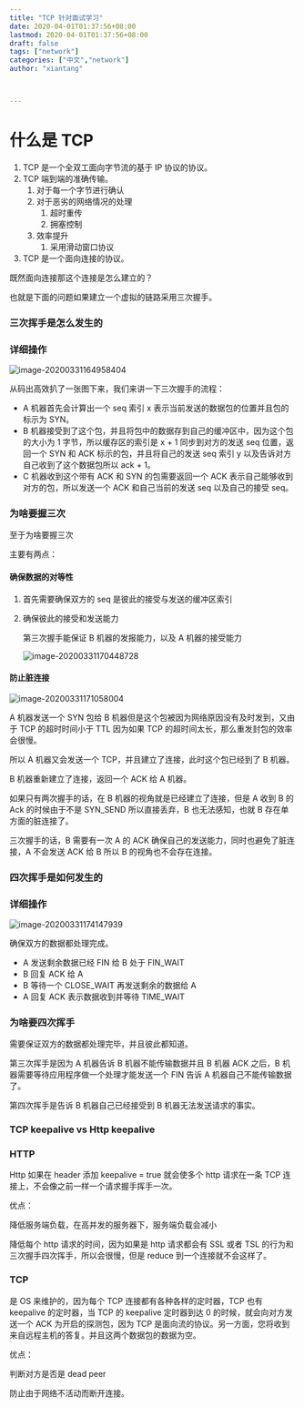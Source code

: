```yaml
---
title: "TCP 针对面试学习"
date: 2020-04-01T01:37:56+08:00
lastmod: 2020-04-01T01:37:56+08:00
draft: false
tags: ["network"]
categories: ["中文","network"]
author: "xiantang"



---
```




# 什么是 TCP

1. TCP 是一个全双工面向字节流的基于 IP 协议的协议。
2. TCP 端到端的准确传输。
   1. 对于每一个字节进行确认
   2. 对于恶劣的网络情况的处理
      1. 超时重传
      2. 拥塞控制
   3. 效率提升
      1. 采用滑动窗口协议
3. TCP 是一个面向连接的协议。

既然面向连接那这个连接是怎么建立的？

也就是下面的问题如果建立一个虚拟的链路采用三次握手。

### 三次挥手是怎么发生的

### 详细操作

![image-20200331164958404](https://tva1.sinaimg.cn/large/00831rSTly1gde7c4z6xrj30wn0u0tal.jpg)

从码出高效扒了一张图下来，我们来讲一下三次握手的流程：

* A 机器首先会计算出一个 seq 索引 x 表示当前发送的数据包的位置并且包的标示为 SYN。
* B 机器接受到了这个包，并且将包中的数据存到自己的缓冲区中，因为这个包的大小为 1 字节，所以缓存区的索引是 x + 1 同步到对方的发送 seq 位置，返回一个 SYN 和 ACK 标示的包，并且将自己的发送 seq 索引 y 以及告诉对方自己收到了这个数据包所以 ack + 1。
* C 机器收到这个带有 ACK 和 SYN 的包需要返回一个 ACK 表示自己能够收到对方的包，所以发送一个 ACK 和自己当前的发送 seq 以及自己的接受 seq。

### 为啥要握三次

至于为啥要握三次

主要有两点：

#### 确保数据的对等性

1. 首先需要确保双方的 seq 是彼此的接受与发送的缓冲区索引

2. 确保彼此的接受和发送能力

   第三次握手能保证 B 机器的发报能力，以及 A 机器的接受能力

   ![image-20200331170448728](https://tva1.sinaimg.cn/large/00831rSTly1gde7c5z93tj316y0d6ju3.jpg)

#### 防止脏连接

![image-20200331171058004](https://tva1.sinaimg.cn/large/00831rSTly1gde7c5ma90j30u00yidiz.jpg)

A 机器发送一个 SYN 包给 B 机器但是这个包被因为网络原因没有及时发到，又由于 TCP 的超时时间小于 TTL 因为如果 TCP 的超时间太长，那么重发封包的效率会很慢。

所以 A 机器又会发送一个 TCP，并且建立了连接，此时这个包已经到了 B 机器。

B 机器重新建立了连接，返回一个 ACK 给 A 机器。

如果只有两次握手的话，在 B 机器的视角就是已经建立了连接，但是 A 收到 B 的 Ack 的时候由于不是 SYN_SEND 所以直接丢弃，B 也无法感知，也就 B 存在单方面的脏连接了。

三次握手的话，B 需要有一次 A 的 ACK 确保自己的发送能力，同时也避免了脏连接，A 不会发送 ACK 给 B 所以 B 的视角也不会存在连接。

### 四次挥手是如何发生的

### 详细操作

![image-20200331174147939](https://tva1.sinaimg.cn/large/00831rSTly1gde7c6fwquj30v90u0di1.jpg)

确保双方的数据都处理完成。

* A 发送剩余数据已经 FIN 给 B 处于 FIN_WAIT 
* B 回复 ACK 给 A
* B 等待一个 CLOSE_WAIT 再发送剩余的数据给 A
* A 回复 ACK 表示数据收到并等待 TIME_WAIT



### 为啥要四次挥手

需要保证双方的数据都处理完毕，并且彼此都知道。

第三次挥手是因为 A 机器告诉 B 机器不能传输数据并且 B 机器 ACK 之后，B 机器需要等待应用程序做一个处理才能发送一个 FIN 告诉 A 机器自己不能传输数据了。

第四次挥手是告诉 B 机器自己已经接受到 B 机器无法发送请求的事实。



### TCP keepalive vs Http keepalive

### HTTP

Http 如果在 header 添加 keepalive = true 就会使多个 http 请求在一条 TCP 连接上，不会像之前一样一个请求握手挥手一次。

优点：

降低服务端负载，在高并发的服务器下，服务端负载会减小

降低每个 http 请求的时间，因为如果是 http 请求都会有 SSL 或者 TSL 的行为和三次握手四次挥手，所以会很慢，但是 reduce 到一个连接就不会这样了。

### TCP

是 OS 来维护的，因为每个 TCP 连接都有各种各样的定时器，TCP 也有 keepalive 的定时器，当 TCP 的 keepalive 定时器到达 0 的时候，就会向对方发送一个 ACK 为开启的探测包，因为 TCP 是面向流的协议。另一方面，您将收到来自远程主机的答复。并且这两个数据包的数据为空。

优点：

判断对方是否是 dead peer

防止由于网络不活动而断开连接。
